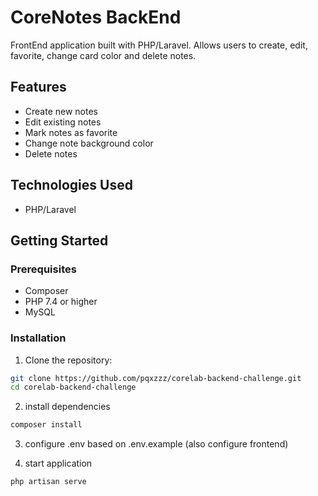 # CoreNotes BackEnd

FrontEnd application built with PHP/Laravel. Allows users to create, edit, favorite, change card color and delete notes.

## Features

- Create new notes
- Edit existing notes
- Mark notes as favorite
- Change note background color
- Delete notes

## Technologies Used

- PHP/Laravel

## Getting Started

### Prerequisites

- Composer
- PHP 7.4 or higher
- MySQL

### Installation

1. Clone the repository:

```bash
git clone https://github.com/pqxzzz/corelab-backend-challenge.git
cd corelab-backend-challenge
```

2. install dependencies

```bash
composer install
```

3. configure .env based on .env.example (also configure frontend)

4. start application

```bash
php artisan serve
```
